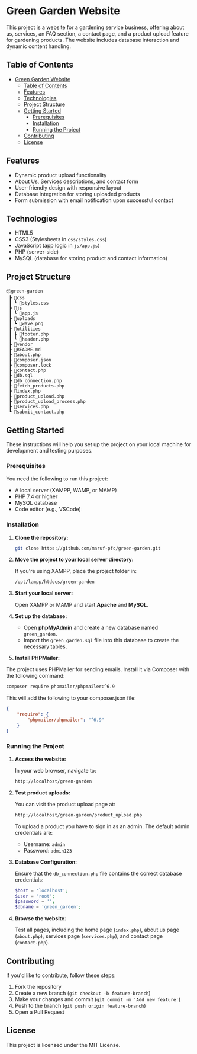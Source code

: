 # Green Garden Website

This project is a website for a gardening service business, offering about us, services, an FAQ section, a contact page, and a product upload feature for gardening products. The website includes database interaction and dynamic content handling.

## Table of Contents

- [Green Garden Website](#green-garden-website)
  - [Table of Contents](#table-of-contents)
  - [Features](#features)
  - [Technologies](#technologies)
  - [Project Structure](#project-structure)
  - [Getting Started](#getting-started)
    - [Prerequisites](#prerequisites)
    - [Installation](#installation)
    - [Running the Project](#running-the-project)
  - [Contributing](#contributing)
  - [License](#license)

## Features

- Dynamic product upload functionality
- About Us, Services descriptions, and contact form
- User-friendly design with responsive layout
- Database integration for storing uploaded products
- Form submission with email notification upon successful contact

## Technologies

- HTML5
- CSS3 (Stylesheets in `css/styles.css`)
- JavaScript (app logic in `js/app.js`)
- PHP (server-side)
- MySQL (database for storing product and contact information)

## Project Structure

```
📦green-garden
 ┣ 📂css
 ┃ ┗ 📜styles.css
 ┣ 📂js
 ┃ ┗ 📜app.js
 ┣ 📂uploads
 ┃ ┗ 📜wave.png
 ┣ 📂utilities
 ┃ ┣ 📜footer.php
 ┃ ┗ 📜header.php
 ┣ 📂vendor
 ┣ 📜README.md
 ┣ 📜about.php
 ┣ 📜composer.json
 ┣ 📜composer.lock
 ┣ 📜contact.php
 ┣ 📜db.sql
 ┣ 📜db_connection.php
 ┣ 📜fetch_products.php
 ┣ 📜index.php
 ┣ 📜product_upload.php
 ┣ 📜product_upload_process.php
 ┣ 📜services.php
 ┗ 📜submit_contact.php
```

## Getting Started

These instructions will help you set up the project on your local machine for development and testing purposes.

### Prerequisites

You need the following to run this project:

- A local server (XAMPP, WAMP, or MAMP)
- PHP 7.4 or higher
- MySQL database
- Code editor (e.g., VSCode)

### Installation

1. **Clone the repository:**

   ```bash
   git clone https://github.com/maruf-pfc/green-garden.git
   ```

2. **Move the project to your local server directory:**

   If you're using XAMPP, place the project folder in:

   ```bash
   /opt/lampp/htdocs/green-garden
   ```

3. **Start your local server:**

   Open XAMPP or MAMP and start **Apache** and **MySQL**.

4. **Set up the database:**

   - Open **phpMyAdmin** and create a new database named `green_garden`.
   - Import the `green_garden.sql` file into this database to create the necessary tables.

5. **Install PHPMailer:**

The project uses PHPMailer for sending emails. Install it via Composer with the following command:

```bash
composer require phpmailer/phpmailer:^6.9
```

This will add the following to your composer.json file:

```json
{
    "require": {
        "phpmailer/phpmailer": "^6.9"
    }
}
```

### Running the Project

1. **Access the website:**

   In your web browser, navigate to:

   ```bash
   http://localhost/green-garden
   ```

2. **Test product uploads:**

   You can visit the product upload page at:

   ```bash
   http://localhost/green-garden/product_upload.php
   ```

    To upload a product you have to sign in as an admin. The default admin credentials are:

    - Username: `admin`
    - Password: `admin123`

3. **Database Configuration:**

   Ensure that the `db_connection.php` file contains the correct database credentials:

   ```php
   $host = 'localhost';
   $user = 'root';
   $password = '';
   $dbname = 'green_garden';
   ```

4. **Browse the website:**

   Test all pages, including the home page (`index.php`), about us page (`about.php`), services page (`services.php`), and contact page (`contact.php`).

## Contributing

If you'd like to contribute, follow these steps:

1. Fork the repository
2. Create a new branch (`git checkout -b feature-branch`)
3. Make your changes and commit (`git commit -m 'Add new feature'`)
4. Push to the branch (`git push origin feature-branch`)
5. Open a Pull Request

## License

This project is licensed under the MIT License.
